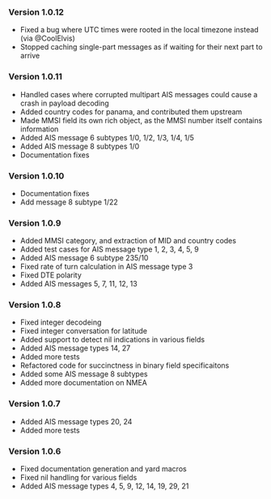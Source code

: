
### Version 1.0.12

* Fixed a bug where UTC times were rooted in the local timezone instead (via @CoolElvis)
* Stopped caching single-part messages as if waiting for their next part to arrive


### Version 1.0.11

* Handled cases where corrupted multipart AIS messages could cause a crash in payload decoding
* Added country codes for panama, and contributed them upstream
* Made MMSI field its own rich object, as the MMSI number itself contains information
* Added AIS message 6 subtypes 1/0, 1/2, 1/3, 1/4, 1/5
* Added AIS message 8 subtypes 1/0
* Documentation fixes


### Version 1.0.10

* Documentation fixes
* Add message 8 subtype 1/22


### Version 1.0.9

* Added MMSI category, and extraction of MID and country codes
* Added test cases for AIS message type 1, 2, 3, 4, 5, 9
* Added AIS message 6 subtype 235/10
* Fixed rate of turn calculation in AIS message type 3
* Fixed DTE polarity
* Added AIS messages 5, 7, 11, 12, 13


### Version 1.0.8

* Fixed integer decodeing
* Fixed integer conversation for latitude
* Added support to detect nil indications in various fields
* Added AIS message types 14, 27
* Added more tests
* Refactored code for succinctness in binary field specificaitons
* Added some AIS message 8 subtypes
* Added more documentation on NMEA


### Version 1.0.7

* Added AIS message types 20, 24
* Added more tests


### Version 1.0.6

* Fixed documentation generation and yard macros
* Fixed nil handling for various fields
* Added AIS message types 4, 5, 9, 12, 14, 19, 29, 21
